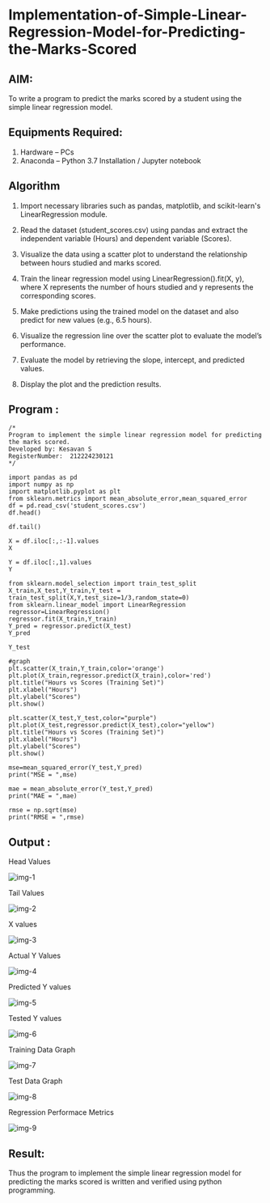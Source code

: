
# Implementation-of-Simple-Linear-Regression-Model-for-Predicting-the-Marks-Scored

## AIM:
To write a program to predict the marks scored by a student using the simple linear regression model.

## Equipments Required:
1. Hardware – PCs
2. Anaconda – Python 3.7 Installation / Jupyter notebook

## Algorithm
1. Import necessary libraries such as pandas, matplotlib, and scikit-learn's LinearRegression module.

2. Read the dataset (student_scores.csv) using pandas and extract the independent variable (Hours) and dependent variable (Scores).

3. Visualize the data using a scatter plot to understand the relationship between hours studied and marks scored.

4. Train the linear regression model using LinearRegression().fit(X, y), where X represents the number of hours studied and y represents the corresponding scores.

5. Make predictions using the trained model on the dataset and also predict for new values (e.g., 6.5 hours).

6. Visualize the regression line over the scatter plot to evaluate the model’s performance.

7. Evaluate the model by retrieving the slope, intercept, and predicted values.

8. Display the plot and the prediction results.

## Program :
```
/*
Program to implement the simple linear regression model for predicting the marks scored.
Developed by: Kesavan S
RegisterNumber:  212224230121
*/
```
```
import pandas as pd
import numpy as np
import matplotlib.pyplot as plt
from sklearn.metrics import mean_absolute_error,mean_squared_error
df = pd.read_csv('student_scores.csv')
df.head()
```


```
df.tail()
```


```
X = df.iloc[:,:-1].values
X
```


```
Y = df.iloc[:,1].values
Y
```


```
from sklearn.model_selection import train_test_split
X_train,X_test,Y_train,Y_test = train_test_split(X,Y,test_size=1/3,random_state=0)
from sklearn.linear_model import LinearRegression
regressor=LinearRegression()
regressor.fit(X_train,Y_train)
Y_pred = regressor.predict(X_test)
Y_pred
```


```
Y_test
```
```
#graph
plt.scatter(X_train,Y_train,color='orange')
plt.plot(X_train,regressor.predict(X_train),color='red')
plt.title("Hours vs Scores (Training Set)")
plt.xlabel("Hours")
plt.ylabel("Scores")
plt.show()
```


```
plt.scatter(X_test,Y_test,color="purple")
plt.plot(X_test,regressor.predict(X_test),color="yellow")
plt.title("Hours vs Scores (Training Set)")
plt.xlabel("Hours")
plt.ylabel("Scores")
plt.show()
```


```
mse=mean_squared_error(Y_test,Y_pred)
print("MSE = ",mse)

mae = mean_absolute_error(Y_test,Y_pred)
print("MAE = ",mae)

rmse = np.sqrt(mse)
print("RMSE = ",rmse)
```


## Output :
Head Values 

![img-1](https://github.com/user-attachments/assets/a8f33b86-56c5-497c-bc21-d2d82f6a61e8)


Tail Values

![img-2](https://github.com/user-attachments/assets/9f52f569-6e0b-4b42-be8b-f6b8d8b3fda6)


X values

![img-3](https://github.com/user-attachments/assets/6ceb0f0d-a6aa-40f8-9b4e-426d609fdde1)


Actual  Y Values

![img-4](https://github.com/user-attachments/assets/df10aaa1-ac0e-4011-b7f9-5809e7ff2d40)


Predicted Y values

![img-5](https://github.com/user-attachments/assets/4a8c6b24-752a-4f1f-b041-bc0a48c6c5bb)


Tested Y values

![img-6](https://github.com/user-attachments/assets/14b7c3b5-29ce-49c3-8b95-3cd9b1eba4b2)


Training Data Graph

![img-7](https://github.com/user-attachments/assets/18e8c339-52a1-4e7b-b2b0-fae78b8ef622)


Test Data Graph

![img-8](https://github.com/user-attachments/assets/aa7fa8ba-9d7a-4b44-9113-445dfef70ee2)


Regression Performace Metrics

![img-9](https://github.com/user-attachments/assets/7d120b60-7ad5-4ca2-9d8a-6abc3bf9a67c)


## Result:
Thus the program to implement the simple linear regression model for predicting the marks scored is written and verified using python programming.
